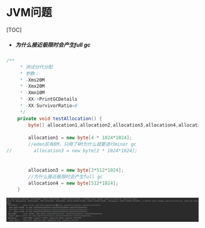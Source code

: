 # JVM问题

[TOC]


- ##### 为什么接近极限时会产生full gc

```java
/**
     * 测试分代分配
     * 参数：
     * -Xms20M
     * -Xmx20M
     * -Xmn10M
     * -XX:+PrintGCDetails
     * -XX:SurvivorRatio=8
     */
    private void testAllocation() {
        byte[] allocation1,allocation2,allocation3,allocation4,allocation5;

        allocation1 = new byte[4 * 1024*1024];
        //eden区有8M，只用了4M为什么就要进行minor gc
//        allocation3 = new byte[2 * 1024*1024];


        allocation3 = new byte[3*512*1024];
        //为什么接近极限时会产生full gc
        allocation4 = new byte[512*1024];
    }
```

![1549956801670](./pic/full.png)
